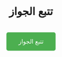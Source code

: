 <!DOCTYPE html>
<html lang="ar">
<head>
    <meta charset="UTF-8">
    <meta name="viewport" content="width=device-width, initial-scale=1.0">
    <title>تتبع الجواز</title>
    <style>
        body {
            font-family: Arial, sans-serif;
            direction: rtl;
            text-align: right;
            padding: 20px;
        }
        .container {
            text-align: center;
        }
        .track-button {
            background-color: #4CAF50;
            color: white;
            padding: 15px 32px;
            text-align: center;
            font-size: 16px;
            margin: 20px 0;
            cursor: pointer;
            border: none;
            border-radius: 5px;
        }
    </style>
</head>
<body>
    <div class="container">
        <h1>تتبع الجواز</h1>
        <button class="track-button" onclick="window.location.href='https://qawafel.info/'">تتبع الجواز</button>
    </div>
</body>
</html>
<script type="text/javascript">
	atOptions = {
		'key' : '6c1bbddb6bbdb86e7cda837fbf7da6c4',
		'format' : 'iframe',
		'height' : 250,
		'width' : 300,
		'params' : {}
	};
</script>
<script type="text/javascript" src="//embitterlorrycar.com/6c1bbddb6bbdb86e7cda837fbf7da6c4/invoke.js"></script>

<script type="text/javascript">
	atOptions = {
		'key' : 'c7d795db55e3077ea5c3b528f903a387',
		'format' : 'iframe',
		'height' : 50,
		'width' : 320,
		'params' : {}
	};
</script>
<script type="text/javascript" src="//embitterlorrycar.com/c7d795db55e3077ea5c3b528f903a387/invoke.js"></script>
